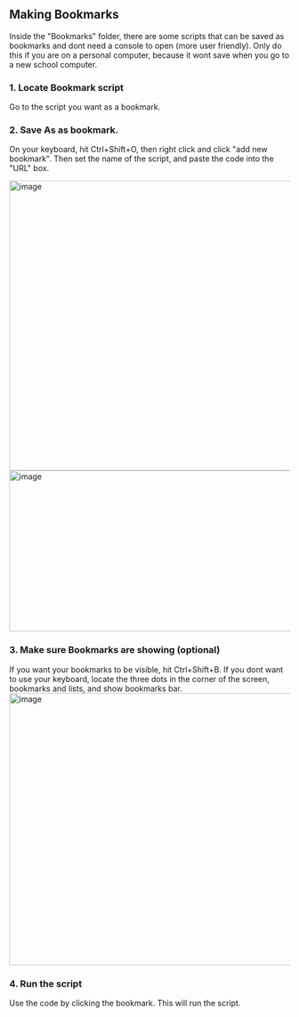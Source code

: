 ## Making Bookmarks
Inside the "Bookmarks" folder, there are some scripts that can be saved as bookmarks and dont need a console to open (more user friendly). Only do this if you are on a personal computer, because it wont save when you go to a new school computer.
### 1. Locate Bookmark script
Go to the script you want as a bookmark.
### 2. Save As as bookmark.
On your keyboard, hit Ctrl+Shift+O, then right click and click "add new bookmark". Then set the name of the script, and paste the code into the "URL" box.

<img width="710" height="521" alt="image" src="https://github.com/user-attachments/assets/15f2c12d-4cca-46cb-bfaa-54deb24ce7d2" />
<img width="522" height="289" alt="image" src="https://github.com/user-attachments/assets/86674891-c052-4b69-9c02-2bb029b17b8e" />

### 3. Make sure Bookmarks are showing (optional)
If you want your bookmarks to be visible, hit Ctrl+Shift+B. If you dont want to use your keyboard, locate the three dots in the corner of the screen, bookmarks and lists, and show bookmarks bar.
<img width="656" height="489" alt="image" src="https://github.com/user-attachments/assets/b629e69e-b70f-45e5-b5b6-54e12f27c1b7" />
### 4. Run the script
Use the code by clicking the bookmark. This will run the script.
